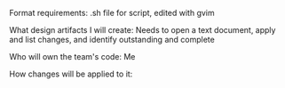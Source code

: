 Format requirements: .sh file for script, edited with gvim

What design artifacts I will create: Needs to open a text document, apply and list changes, and identify outstanding and complete 

Who will own the team's code: Me

How changes will be applied to it:
